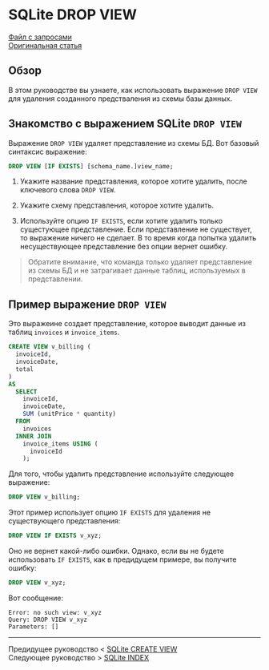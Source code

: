 # SQLite DROP VIEW #########################

[Файл с запросами][querys]   
[Оригинальная статья][origin]

[querys]: ./querys.sql
[origin]: https://www.sqlitetutorial.net/sqlite-drop-view/

## Обзор ##############################

В этом руководстве вы узнаете, как использовать выражение `DROP VIEW` для удаления созданного предстваления из схемы базы данных.

## Знакомство с выражением SQLite `DROP VIEW`

Выражение `DROP VIEW` удаляет представление из схемы БД. Вот базовый синтаксис выражение:

``````````````````````````````````` SQL
DROP VIEW [IF EXISTS] [schema_name.]view_name;
```````````````````````````````````````

1. Укажите название представления, которое хотите удалить, после ключевого слова `DROP VIEW`.

2. Укажите схему представления, которое хотите удалить.

3. Используйте опцию `IF EXISTS`, если хотите удалить только сущестующее представление. Если представление не существует, то выражение ничего не сделает. В то время когда попытка удалить несуществующее представление без опции вернет ошибку.

> Обратите внимание, что команда только удаляет представление из схемы БД и не затрагивает данные таблиц, используемых в представлении.

## Пример выражение `DROP VIEW`

Это выражеине создает представление, которое выводит данные из таблиц `invoices` и `invoice_items`.

``````````````````````````````````` SQL
CREATE VIEW v_billing (
  invoiceId,
  invoiceDate,
  total
)
AS
  SELECT
    invoiceId,
    invoiceDate,
    SUM (unitPrice * quantity)
  FROM
    invoices
  INNER JOIN
    invoice_items USING (
      invoiceId
    );
```````````````````````````````````````

Для того, чтобы удалить представление используйте следующее выражение:

``````````````````````````````````` SQL
DROP VIEW v_billing;
```````````````````````````````````````

Этот пример использует опцию `IF EXISTS` для удаления не существующего представления:

``````````````````````````````````` SQL
DROP VIEW IF EXISTS v_xyz;
```````````````````````````````````````

Оно не вернет какой-либо ошибки. Однако, если вы не будете использовать `IF EXISTS`, как в предидущем примере, вы получите ошибку:

``````````````````````````````````` SQL
DROP VIEW v_xyz;
```````````````````````````````````````

Вот сообщение:

```````````````````````````````````````
Error: no such view: v_xyz
Query: DROP VIEW v_xyz
Parameters: []
```````````````````````````````````````

---------------------------------------

Предидущее руководство < [SQLite CREATE VIEW][prev]  
Следующее руководство > [SQLite INDEX][next]

[prev]: ../51_CreateView/translate.md
[next]: ../53_Index/translate.md